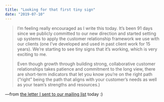 ```yaml
---
title: "Looking for that first tiny sign"
date: "2019-07-10"
---
```


> I’m feeling really encouraged as I write this today. It’s been 91 days since we publicly committed to our new direction and started setting up systems to apply the customer relationship framework we use with our clients (one I’ve developed and used in past client work for 15 years). We’re starting to see tiny signs that it’s working, which is very exciting to me.  
>   
> Even though growth through building strong, collaborative customer relationships takes patience and commitment to the long view, there are short-term indicators that let you know you’re on the right path (“right” being the path that aligns with your customer’s needs as well as your team’s strengths and resources.) 

—from [the letter I sent to our mailing list](https://mailchi.mp/andyet/looking-for-that-first-tiny-sign) today :)
